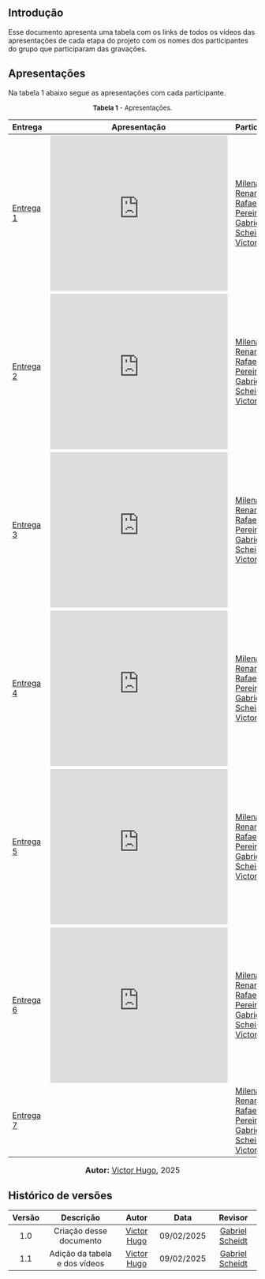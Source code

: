 ## Introdução

Esse documento apresenta uma tabela com os links de todos os vídeos das apresentações de cada etapa do projeto com os nomes dos participantes do grupo que participaram das gravações.

## Apresentações

Na tabela 1 abaixo segue as apresentações com cada participante.

<center>

<font size="2"><p style="text-align: center"><b>Tabela 1</b> - Apresentações.</p></font>

| Entrega    | Apresentação   | Participantes         |
|-----------|--------------|----------------------|
| [Entrega 1](https://requisitos-de-software.github.io/2024.2-Sympla/planejamento/cronograma/) |   <iframe width="360" height="315" src="https://www.youtube.com/embed/xI2A7K3JI6c?si=LRzlsNRAumMp9l44" title="YouTube video player" frameborder="0" allow="accelerometer; autoplay; clipboard-write; encrypted-media; gyroscope; picture-in-picture; web-share" referrerpolicy="strict-origin-when-cross-origin" allowfullscreen></iframe>    | [Milena Rocha](https://github.com/MilenaFRocha) <br>[Renan Araújo](https://github.com/renantfm4)<br>[Rafael Pereira](https://github.com/rafgpereira)<br>[Gabriel Scheidt](https://github.com/Gxaite)<br>[Victor Hugo](https://github.com/VHbernardes)   |
| [Entrega 2](https://requisitos-de-software.github.io/2024.2-Sympla/elicitacao/perfil_usuario/) | <iframe width="360" height="315" src="https://www.youtube.com/embed/tI1IjeutvD8?si=w8qq4uQ3YodAfTpP" title="YouTube video player" frameborder="0" allow="accelerometer; autoplay; clipboard-write; encrypted-media; gyroscope; picture-in-picture; web-share" referrerpolicy="strict-origin-when-cross-origin" allowfullscreen></iframe>      | [Milena Rocha](https://github.com/MilenaFRocha) <br>[Renan Araújo](https://github.com/renantfm4)<br>[Rafael Pereira](https://github.com/rafgpereira)<br>[Gabriel Scheidt](https://github.com/Gxaite)<br>[Victor Hugo](https://github.com/VHbernardes)   |
| [Entrega 3](https://requisitos-de-software.github.io/2024.2-Sympla/modelagem/cenarios/) | <iframe width="360" height="315" src="https://www.youtube.com/embed/pVIqd2pnuQ4" title="YouTube video player" frameborder="0" allow="accelerometer; autoplay; clipboard-write; encrypted-media; gyroscope; picture-in-picture; web-share" referrerpolicy="strict-origin-when-cross-origin" allowfullscreen></iframe>      | [Milena Rocha](https://github.com/MilenaFRocha) <br>[Renan Araújo](https://github.com/renantfm4)<br>[Rafael Pereira](https://github.com/rafgpereira)<br>[Gabriel Scheidt](https://github.com/Gxaite)<br>[Victor Hugo](https://github.com/VHbernardes)   |
| [Entrega 4](https://requisitos-de-software.github.io/2024.2-Sympla/modelagem/nfr/) | <iframe width="360" height="315" src="https://www.youtube.com/embed/hAiKcFdJZ6A" title="YouTube video player" frameborder="0" allow="accelerometer; autoplay; clipboard-write; encrypted-media; gyroscope; picture-in-picture; web-share" referrerpolicy="strict-origin-when-cross-origin" allowfullscreen></iframe>      | [Milena Rocha](https://github.com/MilenaFRocha) <br>[Renan Araújo](https://github.com/renantfm4)<br>[Rafael Pereira](https://github.com/rafgpereira)<br>[Gabriel Scheidt](https://github.com/Gxaite)<br>[Victor Hugo](https://github.com/VHbernardes)   |
| [Entrega 5](https://requisitos-de-software.github.io/2024.2-Sympla/validacao/prototipo/) | <iframe width="360" height="315" src="https://www.youtube.com/embed/ZWVse4UlMMU?si=lW70p5Pca6KIcoBh" title="YouTube video player" frameborder="0" allow="accelerometer; autoplay; clipboard-write; encrypted-media; gyroscope; picture-in-picture; web-share" referrerpolicy="strict-origin-when-cross-origin" allowfullscreen></iframe>      | [Milena Rocha](https://github.com/MilenaFRocha) <br>[Renan Araújo](https://github.com/renantfm4)<br>[Rafael Pereira](https://github.com/rafgpereira)<br>[Gabriel Scheidt](https://github.com/Gxaite)<br>[Victor Hugo](https://github.com/VHbernardes)   |
| [Entrega 6](https://requisitos-de-software.github.io/2024.2-Sympla/pos-rastreabilidade/backward_from/) | <iframe width="360" height="315" src="https://www.youtube.com/embed/QeGuNtV6rX0?si=NxY_myaUwU8xQ8-r" title="YouTube video player" frameborder="0" allow="accelerometer; autoplay; clipboard-write; encrypted-media; gyroscope; picture-in-picture; web-share" referrerpolicy="strict-origin-when-cross-origin" allowfullscreen></iframe>      | [Milena Rocha](https://github.com/MilenaFRocha) <br>[Renan Araújo](https://github.com/renantfm4)<br>[Rafael Pereira](https://github.com/rafgpereira)<br>[Gabriel Scheidt](https://github.com/Gxaite)<br>[Victor Hugo](https://github.com/VHbernardes)   |
| [Entrega 7](https://requisitos-de-software.github.io/2024.2-Sympla/entrega_final/aplicativo_escolhido/) |       | [Milena Rocha](https://github.com/MilenaFRocha) <br>[Renan Araújo](https://github.com/renantfm4)<br>[Rafael Pereira](https://github.com/rafgpereira)<br>[Gabriel Scheidt](https://github.com/Gxaite)<br>[Victor Hugo](https://github.com/VHbernardes)   |

<font size="3"><p style="text-align: center"><b>Autor:</b> [Victor Hugo](https://github.com/VHbernardes), 2025</p></font>

</center>

## Histórico de versões

| Versão |          Descrição              |     Autor      |      Data      |   Revisor     |
|:------:|:-------------------------------:|:--------------:|:--------------:|:-------------:|
|  1.0   | Criação desse documento |  [Victor Hugo](https://github.com/VHbernardes) | 09/02/2025   | [Gabriel Scheidt](https://github.com/Gxaite) |
|  1.1   | Adição da tabela e dos vídeos |  [Victor Hugo](https://github.com/VHbernardes) | 09/02/2025   | [Gabriel Scheidt](https://github.com/Gxaite) |
